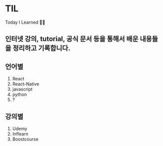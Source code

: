 # TIL
Today I Learned ✍🏼

## 인터넷 강의, tutorial, 공식 문서 등을 통해서 배운 내용들을 정리하고 기록합니다.

## 언어별
1. React
2. React-Native
3. javascript
4. python
5. ?

## 강의별
1. Udemy
2. Inflearn
3. Boostcourse
